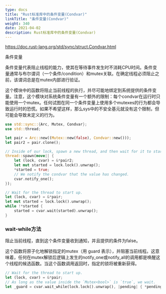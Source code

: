 ```yaml
---
type: docs
title: "Rust标准库中的条件变量(Condvar)"
linkTitle: "条件变量(Condvar)"
weight: 340
date: 2021-04-02
description: Rust标准库中的条件变量(Condvar)
---
```


https://doc.rust-lang.org/std/sync/struct.Condvar.html

条件变量

条件变量代表阻止线程的能力，使其在等待事件发生时不消耗CPU时间。条件变量通常与布尔谓词（一个条件/condition）和mutex关联。在确定线程必须阻止之前，该谓词总是在mutex内部进行验证。

这个模块中的函数将阻止当前线程的执行，并尽可能地绑定到系统提供的条件变量。注意，这个模块对系统条件变量有一个额外的限制：每个condvar在运行时只能使用一个mutex。任何试图在同一个条件变量上使用多个mutexes的行为都会导致运行时的恐慌。如果不希望这样，那么sys中的不安全基元就没有这个限制，但可能会导致未定义的行为。

```rust
use std::sync::{Arc, Mutex, Condvar};
use std::thread;

let pair = Arc::new((Mutex::new(false), Condvar::new()));
let pair2 = pair.clone();

// Inside of our lock, spawn a new thread, and then wait for it to start.
thread::spawn(move|| {
    let (lock, cvar) = &*pair2;
    let mut started = lock.lock().unwrap();
    *started = true;
    // We notify the condvar that the value has changed.
    cvar.notify_one();
});

// Wait for the thread to start up.
let (lock, cvar) = &*pair;
let mut started = lock.lock().unwrap();
while !*started {
    started = cvar.wait(started).unwrap();
}
```

### wait-while方法

阻止当前线程，直到这个条件变量收到通知，并且提供的条件为false。

这个函数将原子化地解锁指定的mutex（用 guard 表示），并阻塞当前线程。这意味着，任何在mutex解锁后逻辑上发生的notify_one或notify_all的调用都是唤醒这个线程的候选函数。当这个函数调用返回时，指定的锁将被重新获得。

```rust
// Wait for the thread to start up.
let (lock, cvar) = &*pair;
// As long as the value inside the `Mutex<bool>` is `true`, we wait.
let _guard = cvar.wait_while(lock.lock().unwrap(), |pending| { *pending }).unwrap();
```